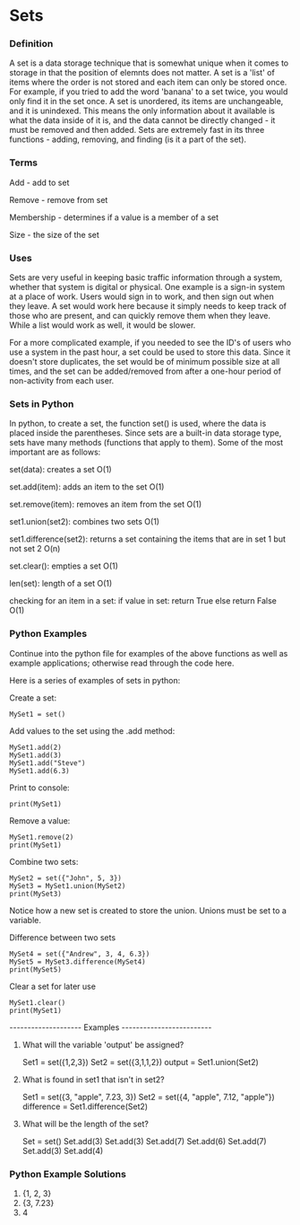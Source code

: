 # Sets

### Definition

A set is a data storage technique that is somewhat unique when it comes to storage in that the position of elemnts does not matter.  A set is a 'list' of items where the order is not stored and each item can only be stored once.
For example, if you tried to add the word 'banana' to a set twice, you would only find it in the set once.  A set is unordered, its items are unchangeable, and it is unindexed.  This means the only information about it available is
what the data inside of it is, and the data cannot be directly changed - it must be removed and then added.  Sets are extremely fast in its three functions - adding, removing, and finding (is it a part of the set).



### Terms

Add - add to set

Remove - remove from set

Membership - determines if a value is a member of a set

Size - the size of the set



### Uses

Sets are very useful in keeping basic traffic information through a system, whether that system is digital or physical.  One example is a sign-in system at a place of work.  Users would sign in to work, and then sign out when they leave.
A set would work here because it simply needs to keep track of those who are present, and can quickly remove them when they leave.  While a list would work as well, it would be slower.

For a more complicated example, if you needed to see the ID's of users who use a system in the past hour, a set could be used to store this data.
Since it doesn't store duplicates, the set would be of minimum possible size at all times, and the set can be added/removed from after a one-hour period of non-activity from each user.



### Sets in Python

In python, to create a set, the function set() is used, where the data is placed inside the parentheses.
Since sets are a built-in data storage type, sets have many methods (functions that apply to them).  Some of the most important are as follows:

set(data): creates a set
O(1)

set.add(item): adds an item to the set
O(1)

set.remove(item): removes an item from the set
O(1)

set1.union(set2): combines two sets
O(1)

set1.difference(set2): returns a set containing the items that are in set 1 but not set 2
O(n)

set.clear(): empties a set
O(1)

len(set): length of a set
O(1)

checking for an item in a set:
    if value in set:
        return True
    else
        return False
O(1)



### Python Examples

Continue into the python file for examples of the above functions as well as example applications; otherwise read through the code here.

Here is a series of examples of sets in python:

Create a set:

    MySet1 = set()



Add values to the set using the .add method:

    MySet1.add(2)
    MySet1.add(3)
    MySet1.add("Steve")
    MySet1.add(6.3)



Print to console:

    print(MySet1)



Remove a value:

    MySet1.remove(2)
    print(MySet1)



Combine two sets:

    MySet2 = set({"John", 5, 3})
    MySet3 = MySet1.union(MySet2)
    print(MySet3)

Notice how a new set is created to store the union.  Unions must be set to a variable.



Difference between two sets

    MySet4 = set({"Andrew", 3, 4, 6.3})
    MySet5 = MySet3.difference(MySet4)
    print(MySet5)



Clear a set for later use

    MySet1.clear()
    print(MySet1)



-------------------- Examples -------------------------



1. What will the variable 'output' be assigned?

    Set1 = set({1,2,3})
    Set2 = set({3,1,1,2})
    output = Set1.union(Set2)



2. What is found in set1 that isn't in set2?

    Set1 = set({3, "apple", 7.23, 3})
    Set2 = set({4, "apple", 7.12, "apple"})
    difference = Set1.difference(Set2)



3. What will be the length of the set?

    Set = set()
    Set.add(3)
    Set.add(3)
    Set.add(7)
    Set.add(6)
    Set.add(7)
    Set.add(3)
    Set.add(4)

### Python Example Solutions

1. {1, 2, 3}
2. {3, 7.23}
3. 4